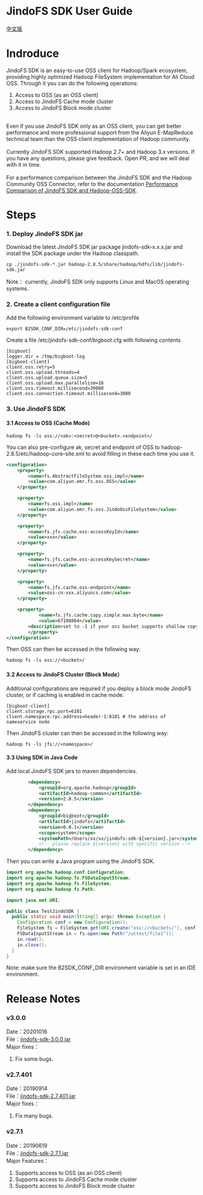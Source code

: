 # JindoFS SDK User Guide
[中文版](./jindofs_sdk_how_to.md)

<a name="V3xjc"></a>
# Indroduce
JindoFS SDK is an easy-to-use OSS client for Hadoop/Spark ecosystem, providing highly optimized Hadoop FileSystem implementation for Ali Cloud OSS. Through it you can do the following operations:

1. Access to OSS (as an OSS client)
1. Access to JindoFS Cache mode cluster
1. Access to JindoFS Block mode cluster


<br />Even if you use JindoFS SDK only as an OSS client, you can get better performance and more professional support from the Aliyun E-MapReduce technical team than the OSS client implementation of Hadoop community.<br />
<br />Currently JindoFS SDK supported Hadoop 2.7+ and Hadoop 3.x versions. If you have any questions, please give feedback. Open PR, and we will deal with it in time.<br />
<br />For a performance comparison between the JindoFS SDK and the Hadoop Community OSS Connector, refer to the documentation [Performance Comparison of JindoFS SDK and Hadoop-OSS-SDK](./jindofs_sdk_vs_hadoop_sdk_en.md).<br />

<a name="7QUTJ"></a>
# Steps
<a name="dWKjA"></a>
### 1. Deploy JindoFS SDK jar
Download the latest JindoFS SDK jar package jindofs-sdk-x.x.x.jar and install the SDK package under the Hadoop classpath.
```
cp ./jindofs-sdk-*.jar hadoop-2.8.5/share/hadoop/hdfs/lib/jindofs-sdk.jar
```

Note： currently, JindoFS SDK only supports Linux and MacOS operating systems.<br />

<a name="WHNoU"></a>
### 2. Create a client configuration file
Add the following environment variable to /etc/profile
```
export B2SDK_CONF_DIR=/etc/jindofs-sdk-conf
```

Create a file /etc/jindofs-sdk-conf/bigboot.cfg with following contents
```
[bigboot]
logger.dir = /tmp/bigboot-log
[bigboot-client]
client.oss.retry=5
client.oss.upload.threads=4
client.oss.upload.queue.size=5
client.oss.upload.max.parallelism=16
client.oss.timeout.millisecond=30000
client.oss.connection.timeout.millisecond=3000
```

<a name="itFcV"></a>
### 3. Use JindoFS SDK
<a name="exCE9"></a>
#### 3.1 Access to OSS (Cache Mode) 
```
hadoop fs -ls oss://<ak>:<secret>@<bucket>.<endpoint>/
```

You can also pre-configure ak, secret and endpoint of OSS to hadoop-2.8.5/etc/hadoop-core-site.xml to avoid filling in these each time you use it.
```xml
<configuration>
    <property>
        <name>fs.AbstractFileSystem.oss.impl</name>
        <value>com.aliyun.emr.fs.oss.OSS</value>
    </property>

    <property>
        <name>fs.oss.impl</name>
        <value>com.aliyun.emr.fs.oss.JindoOssFileSystem</value>
    </property>

    <property>
        <name>fs.jfs.cache.oss-accessKeyId</name>
        <value>xxx</value>
    </property>

    <property>
        <name>fs.jfs.cache.oss-accessKeySecret</name>
        <value>xxx</value>
    </property>

    <property>
        <name>fs.jfs.cache.oss-endpoint</name>
        <value>oss-cn-xxx.aliyuncs.com</value>
    </property>

  	<property>
  			<name>fs.jfs.cache.copy.simple.max.byte</name>
  			<value>67108864</value>
      	<description>set to -1 if your oss bucket supports shallow copy.</description>
		</property>
</configuration>
```

Then OSS can then be accessed in the following way:
```
hadoop fs -ls oss://<bucket>/
```

<a name="23Hbj"></a>
#### 3.2 Access to JindoFS Cluster (Block Mode）
Additional configurations are required if you deploy a block mode JindoFS cluster, or if caching is enabled in cache mode.
```
[bigboot-client]
client.storage.rpc.port=6101
client.namespace.rpc.address=header-1:8101 # the address of nameservice node
```

Then JindoFS cluster can then be accessed in the following way:
```
hadoop fs -ls jfs://<namespace>/
```

<a name="ko0uT"></a>
#### 3.3 Using SDK in Java Code
Add local JindoFS SDK jars to maven dependencies.
```xml
        <dependency>
            <groupId>org.apache.hadoop</groupId>
            <artifactId>hadoop-common</artifactId>
            <version>2.8.5</version>
        </dependency>
        <dependency>
            <groupId>bigboot</groupId>
            <artifactId>jindofs</artifactId>
            <version>0.0.1</version>
            <scope>system</scope>
            <systemPath>/Users/xx/xx/jindofs-sdk-${version}.jar</systemPath>
            <!-- please replace ${version} with specific version -->
        </dependency>
```

Then you can write a Java program using the JindoFS SDK.
```java
import org.apache.hadoop.conf.Configuration;
import org.apache.hadoop.fs.FSDataInputStream;
import org.apache.hadoop.fs.FileSystem;
import org.apache.hadoop.fs.Path;

import java.net.URI;

public class TestJindoSDK {
  public static void main(String[] args) throws Exception {
    Configuration conf = new Configuration();
    FileSystem fs = FileSystem.get(URI.create("oss://<bucket>/"), conf);
    FSDataInputStream in = fs.open(new Path("/uttest/file1"));
    in.read();
    in.close();
  }
}
```

Note: make sure the B2SDK_CONF_DIR environment variable is set in an IDE environment.<br />

<a name="WwYXi"></a>
# Release Notes

<a name="TqRR6"></a>
### v3.0.0
Date：20201016<br />File：[jindofs-sdk-3.0.0.jar](https://smartdata-binary.oss-cn-shanghai.aliyuncs.com/jindofs-sdk-3.0.0.jar)<br />Major fixes：

1. Fix some bugs.

<a name="TqRR6"></a>
### v2.7.401
Date：20190914<br />File：[jindofs-sdk-2.7.401.jar](https://smartdata-binary.oss-cn-shanghai.aliyuncs.com/jindofs-sdk-2.7.401.jar)<br />Major fixes：

1. Fix many bugs.

<a name="TqRR6"></a>
### v2.7.1
Date：20190619<br />File：[jindofs-sdk-2.7.1.jar](https://smartdata-binary.oss-cn-shanghai.aliyuncs.com/jindofs-sdk-2.7.1.jar)<br />Major Features：

1. Supports access to OSS (as an OSS client)
1. Supports access to JindoFS Cache mode cluster
1. Supports access to JindoFS Block mode cluster




